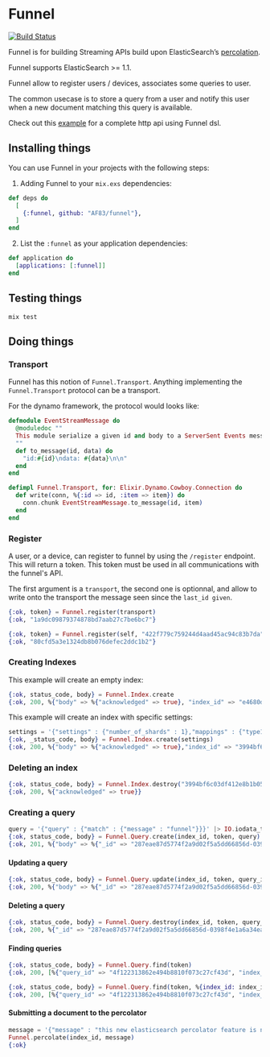 # Funnel

[![Build Status](https://travis-ci.org/AF83/funnel.png?branch=master)](https://travis-ci.org/AF83/funnel)

Funnel is for building Streaming APIs build upon ElasticSearch’s
[percolation](http://www.elasticsearch.org/guide/en/elasticsearch/reference/current/search-percolate.html).

Funnel supports ElasticSearch >= 1.1.

Funnel allow to register users / devices, associates some queries to user.

The common usecase is to store a query from a user and notify this user when a
new document matching this query is available.

Check out this [example](https://github.com/AF83/funnel_http) for a complete http api using Funnel dsl.

## Installing things

You can use Funnel in your projects with the following steps:

1. Adding Funnel to your `mix.exs` dependencies:

```elixir
def deps do
  [
    {:funnel, github: "AF83/funnel"},
  ]
end
```

2. List the `:funnel` as your application dependencies:

```elixir
def application do
  [applications: [:funnel]]
end
```

## Testing things

``` shell
mix test
```

## Doing things

### Transport

Funnel has this notion of `Funnel.Transport`. Anything implementing the
`Funnel.Transport` protocol can be a transport.

For the dynamo framework, the protocol would looks like:

```elixir
defmodule EventStreamMessage do
  @moduledoc ""
  This module serialize a given id and body to a ServerSent Events message.
  ""
  def to_message(id, data) do
    "id:#{id}\ndata: #{data}\n\n"
  end
end

defimpl Funnel.Transport, for: Elixir.Dynamo.Cowboy.Connection do
  def write(conn, %{:id => id, :item => item}) do
    conn.chunk EventStreamMessage.to_message(id, item)
  end
end
```

### Register

A user, or a device, can register to funnel by using the `/register` endpoint.
This will return a token. This token must be used in all communications with the
funnel's API.

The first argument is a `transport`, the second one is optionnal, and allow to
write onto the transport the message seen since the `last_id given`.

```elixir
{:ok, token} = Funnel.register(transport)
{:ok, "1a9dc09879374878bd7aab27c7be6bc7"}

{:ok, token} = Funnel.register(self, "422f779c759244d4aad45ac94c83b7da")
{:ok, "80cfd5a3e1324db8b076defec2ddc1b2"}
```

### Creating Indexes

This example will create an empty index:

```elixir
{:ok, status_code, body} = Funnel.Index.create
{:ok, 200, %{"body" => %{"acknowledged" => true}, "index_id" => "e4680d88db914ed4854acb8a1a8f317d"}}
```

This example will create an index with specific settings:

``` elixir
settings = '{"settings" : {"number_of_shards" : 1},"mappings" : {"type1" :{"_source" : { "enabled" : false },"properties" : {"field1" : { "type" :"string", "index" : "not_analyzed" }}}}}' |> IO.iodata_to_binary
{:ok, _status_code, body} = Funnel.Index.create(settings)
{:ok, 200, %{"body" => %{"acknowledged" => true},"index_id" => "3994bf6c03df412e8b1b05d4aca7a83c"}}
```


### Deleting an index

``` elixir
{:ok, status_code, body} = Funnel.Index.destroy("3994bf6c03df412e8b1b05d4aca7a83c")
{:ok, 200, %{"acknowledged" => true}}
```

### Creating a query

``` elixir
query = '{"query" : {"match" : {"message" : "funnel"}}}' |> IO.iodata_to_binary
{:ok, status_code, body} = Funnel.Query.create(index_id, token, query)
{:ok, 201, %{"body" => %{"_id" => "287eae87d5774f2a9d02f5a5dd66856d-0398f4e1a6a34ea4b7ede0c1b7f40f38", "_index" => "3994bf6c03df412e8b1b05d4aca7a83c_dev", "_type" => ".percolator", "_version" => 1, "created" => true}, "index_id" => "3994bf6c03df412e8b1b05d4aca7a83c", "query_id" => "0398f4e1a6a34ea4b7ede0c1b7f40f38"}}
```

#### Updating a query

``` elixir
{:ok, status_code, body} = Funnel.Query.update(index_id, token, query_id, query)
{:ok, 200, %{"body" => %{"_id" => "287eae87d5774f2a9d02f5a5dd66856d-0398f4e1a6a34ea4b7ede0c1b7f40f38", "_index" => "3994bf6c03df412e8b1b05d4aca7a83c_dev", "_type" => ".percolator", "_version" => 2, "created" => false}, "index_id" => "3994bf6c03df412e8b1b05d4aca7a83c", "query_id" => "0398f4e1a6a34ea4b7ede0c1b7f40f38"}}
```

#### Deleting a query

``` elixir
{:ok, status_code, body} = Funnel.Query.destroy(index_id, token, query_id)
{:ok, 200, %{"_id" => "287eae87d5774f2a9d02f5a5dd66856d-0398f4e1a6a34ea4b7ede0c1b7f40f38", "_index" => "3994bf6c03df412e8b1b05d4aca7a83c_dev", "_type" => ".percolator", "_version" => 3, "found" => true}}
```

#### Finding queries

``` elixir
{:ok, status_code, body} = Funnel.Query.find(token)
{:ok, 200, [%{"query_id" => "4f122313862e494b8810f073c27cf43d", "index_id" => "b79d2e9ff8c949e08ba98c4d8c216547", "score" => 1.0}]}

{:ok, status_code, body} = Funnel.Query.find(token, %{index_id: index_id})
{:ok, 200, [%{"query_id" => "4f122313862e494b8810f073c27cf43d", "index_id" => "b79d2e9ff8c949e08ba98c4d8c216547", "score" => 1.0}]}
```

#### Submitting a document to the percolator

``` elixir
message = '{"message" : "this new elasticsearch percolator feature is nice, borat style"}' |> IO.iodata_to_binary
Funnel.percolate(index_id, message)
{:ok}
```
